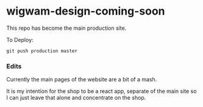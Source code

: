 # wigwam-design-coming-soon

This repo has become the main production site.

To Deploy: <br>

<code>git push production master</code>

### Edits

Currently the main pages of the website are a bit of a mash.

It is my intention for the shop to be a react app, separate of the main site
so I can just leave that alone and concentrate on the shop.


